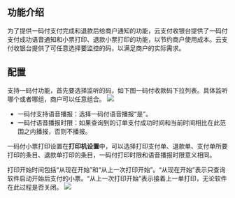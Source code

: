 ## 功能介绍
为了提供一码付支付完成和退款后给商户通知的功能，云支付收银台提供了一码付支付成功语音通知和小票打印、退款小票打印的功能，以节约商户使用成本。云支付收银台提供了可任意选择要监控的码，以满足商户的实际需求。

## 配置
支持一码付功能，首先要选择监听的码，如下图一码付收款码下拉列表。具体监听哪个或者哪组，商户可以任意组合。
![](https://main.qcloudimg.com/raw/b06094e3ca1c31133519a859f01ab3f5.png)
- 一码付支持语音播报：选择一码付语音播报“是”。
- 一码付语音播报时限：如果查询到的订单支付成功时间和当前时间相比在此范围之内播报，否则不播报。

一码付小票打印设置在**打印机设置**中，可以选择打印支付单、退款单、支付单所要打印的条目、退款单打印的条目，一码付打印时限和语音播报时限意义相同。

打印开始时间包括“从现在开始”和“从上一次打印开始”。“从现在开始”表示只查询软件启动开始后支付的小票。“从上一次打印开始”表示接着上一单打印，无论软件在此过程是否关闭。
![](https://main.qcloudimg.com/raw/d7a35a36705b81bd031bff40c88fc0c9.png)
